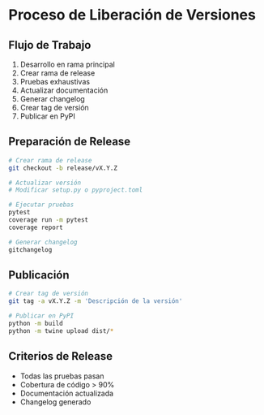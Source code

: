 # Proceso de Liberación de Versiones

## Flujo de Trabajo
1. Desarrollo en rama principal
2. Crear rama de release
3. Pruebas exhaustivas
4. Actualizar documentación
5. Generar changelog
6. Crear tag de versión
7. Publicar en PyPI

## Preparación de Release
```bash
# Crear rama de release
git checkout -b release/vX.Y.Z

# Actualizar versión
# Modificar setup.py o pyproject.toml

# Ejecutar pruebas
pytest
coverage run -m pytest
coverage report

# Generar changelog
gitchangelog
```

## Publicación
```bash
# Crear tag de versión
git tag -a vX.Y.Z -m 'Descripción de la versión'

# Publicar en PyPI
python -m build
python -m twine upload dist/*
```

## Criterios de Release
- Todas las pruebas pasan
- Cobertura de código > 90%
- Documentación actualizada
- Changelog generado
